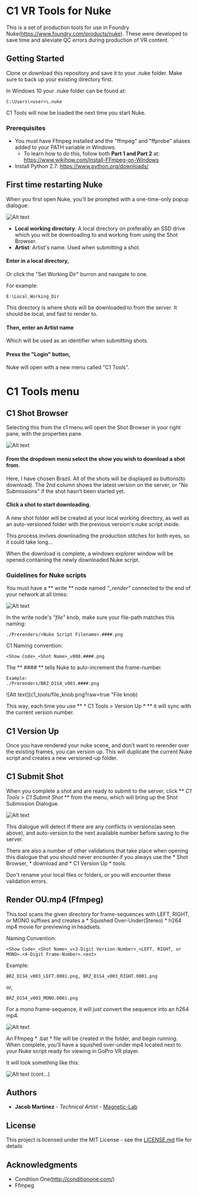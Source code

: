 # C1 VR Tools for Nuke

This is a set of production tools for use in Foundry Nuke(https://www.foundry.com/products/nuke). These were developed to save time and alieviate QC errors during production of VR content.

## Getting Started

Clone or download this repository and save it to your .nuke folder. Make sure to back up your existing directory first.

In Windows 10 your .nuke folder can be found at:
```
C:\Users\<user>\.nuke
```
C1 Tools will now be loaded the next time you start Nuke.

### Prerequisites

* You must have Ffmpeg installed and the "ffmpeg" and "ffprobe" aliases added to your PATH variable in Windows.
	* To learn how to do this, follow both **Part 1 and Part 2** at: https://www.wikihow.com/Install-FFmpeg-on-Windows
* Install Python 2.7: https://www.python.org/downloads/

## First time restarting Nuke

When you first open Nuke, you'll be prompted with a one-time-only popup dialogue:

![Alt text](c1_tools/c1_Login.png?raw=true "C1 Login popup dialogue.")

* **Local working directory**: A local directory on preferably an SSD drive which you will be downloading to and working from using the Shot Browser.
* **Artist**: Artist's name. Used when submitting a shot.

#### Enter in a local directory,
Or click the "Set Working Dir" burron and navigate to one.

For example:
```
E:\Local_Working_Dir
```
This directory is where shots will be downloaded to from the server. It should be local, and fast to render to.

#### Then, enter an Artist name
Which will be used as an identifier when submitting shots.

#### Press the "Login" button,
Nuke will open with a new menu called "C1 Tools".

# C1 Tools menu

## C1 Shot Browser

Selecting this from the c1 menu will open the Shot Browser in your right pane, with the properties pane.

![Alt text](c1_tools/shot_browser.png?raw=true "C1 Shot Browser")

#### From the dropdown menu select the show you wish to download a shot from.
Here, I have chosen Brazil. All of the shots will be displayed as buttons(to download). The 2nd column shows the latest version on the server, or "No Submissions" if the shot hasn't been started yet.

#### Click a shot to start downloading.
A new shot folder will be created at your local working directory, as well as an auto-versioned folder with the previous version's nuke script inside.

This process invlves downloading the production stitches for both eyes, so it could take long...

When the download is complete, a windows explorer window will be opened containing the newly downloaded Nuke script.

### Guidelines for Nuke scripts
You must have a ** write ** node named *"\_render"* connected to the end of your network at all times:

![Alt text](c1_tools/render_network.png?raw=true "_render network")

In the write node's *"file"* knob, make sure your file-path matches this naming:

```
./Prerenders/<Nuke Script Filename>.####.png
```
C1 Naming convention:
```
<Show Code>_<Shot Name>_v000.####.png
```
The ** #### ** tells Nuke to auto-increment the frame-number.
```
Example:
./Prerenders/BRZ_D1S4_v003.####.png
```
![Alt text](c1_tools/file_knob.png?raw=true "File knob)

This way, each time you use ** * C1 Tools > Version Up * ** it will sync with the current version number.

## C1 Version Up
Once you have rendered your nuke scene, and don't want to rerender over the existing frames, you can version up. This will duplicate the current Nuke script and creates a new versioned-up folder.

## C1 Submit Shot
When you complete a shot and are ready to submit to the server, click ** *C1 Tools > C1 Submit Shot* ** from the menu, which will bring up the Shot Submission Dialogue.

![Alt text](c1_tools/submitShot_simple.png?raw=true "Submit Shot")

This dialogue will detect if there are any conflicts in versions(as seen above), and auto-version to the next available number before saving to the server.

There are also a number of other validations that take place when opening this dialogue that you should never encounter if you always use the * Shot Browser, * download and * C1 Version Up * tools.

Don't rename your local files or folders, or you will encounter these validation errors.

## Render OU.mp4 (Ffmpeg)

This tool scans the given directory for frame-sequences with LEFT, RIGHT, or MONO suffixes and creates a * Squished Over-Under(Stereo) * h264 mp4 movie for previewing in headsets.

Naming Convention:
```
<Show Code>_<Shot Name>_v<3-Digit Version-Number>_<LEFT, RIGHT, or MONO>.<4-Digit Frame-Number>.<ext>
```

Example:
```
BRZ_D1S4_v003_LEFT.0001.png, BRZ_D1S4_v003_RIGHT.0001.png
```
or,
```
BRZ_D1S4_v003_MONO.0001.png
```
For a mono frame-sequence, it will just convert the sequence into an h264 mp4.

![Alt text](c1_tools/renderOU.png?raw=true "Render OU.mp4 (Ffmpeg)")

An Ffmpeg * .bat * file will be created in the folder, and begin running. When complete, you'll have a squished over-under mp4 located next to your Nuke script ready for viewing in GoPro VR player.

It will look something like this:

![Alt text](c1_tools/squished_ou.png?raw=true "Example of a Squished Over-Under video")
(cont...)








## Authors

* **Jacob Martinez** - *Technical Artist* - [Magnetic-Lab](https://www.magnetic-lab.com/)

## License

This project is licensed under the MIT License - see the [LICENSE.md](LICENSE.md) file for details

## Acknowledgments

* Condition One(http://conditionone.com/)
* Ffmpeg
